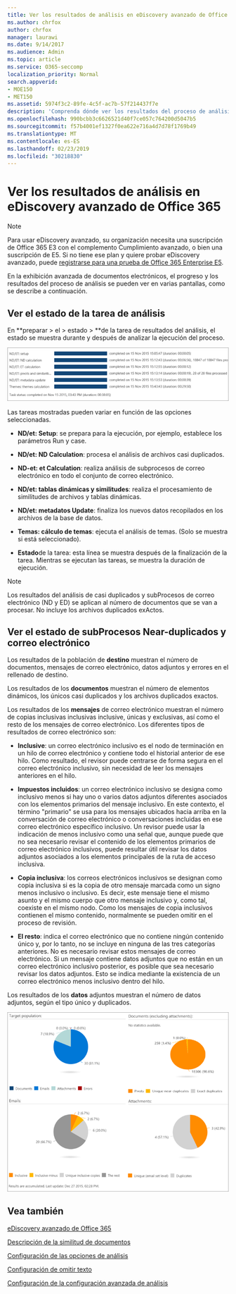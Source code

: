 ```yaml
---
title: Ver los resultados de análisis en eDiscovery avanzado de Office 365
ms.author: chrfox
author: chrfox
manager: laurawi
ms.date: 9/14/2017
ms.audience: Admin
ms.topic: article
ms.service: O365-seccomp
localization_priority: Normal
search.appverid:
- MOE150
- MET150
ms.assetid: 5974f3c2-89fe-4c5f-ac7b-57f214437f7e
description: 'Comprenda dónde ver los resultados del proceso de análisis en la exhibición avanzada de documentos electrónicos de Office 365, incluidas las definiciones de las opciones de tarea mostradas.  '
ms.openlocfilehash: 990bcbb3c6626521d40f7ce057c764200d5047b5
ms.sourcegitcommit: f57b4001ef1327f0ea622e716a4d7d78f1769b49
ms.translationtype: MT
ms.contentlocale: es-ES
ms.lasthandoff: 02/23/2019
ms.locfileid: "30218830"
---
```

# <a name="view-analyze-results-in-office-365-advanced-ediscovery"></a>Ver los resultados de análisis en eDiscovery avanzado de Office 365

> [!NOTE]
> Para usar eDiscovery avanzado, su organización necesita una suscripción de Office 365 E3 con el complemento Cumplimiento avanzado, o bien una suscripción de E5. Si no tiene ese plan y quiere probar eDiscovery avanzado, puede [registrarse para una prueba de Office 365 Enterprise E5](https://go.microsoft.com/fwlink/p/?LinkID=698279). 
  
En la exhibición avanzada de documentos electrónicos, el progreso y los resultados del proceso de análisis se pueden ver en varias pantallas, como se describe a continuación.
  
## <a name="view-analyze-task-status"></a>Ver el estado de la tarea de análisis

En **preparar \> el \> estado \> **de la tarea de resultados del análisis, el estado se muestra durante y después de analizar la ejecución del proceso. 
  
![Analizar el estado de la tarea](media/d0372978-ce08-4f4e-a1fc-aa918ae44364.png)
  
Las tareas mostradas pueden variar en función de las opciones seleccionadas. 
  
- **ND/et: Setup**: se prepara para la ejecución, por ejemplo, establece los parámetros Run y case.
    
- **ND/et: ND Calculation**: procesa el análisis de archivos casi duplicados.
    
- **ND-et: et Calculation**: realiza análisis de subprocesos de correo electrónico en todo el conjunto de correo electrónico.
    
- **ND/et: tablas dinámicas y similitudes**: realiza el procesamiento de similitudes de archivos y tablas dinámicas.
    
- **ND/et: metadatos Update**: finaliza los nuevos datos recopilados en los archivos de la base de datos.
    
- **Temas: cálculo de temas**: ejecuta el análisis de temas. (Solo se muestra si está seleccionado).
    
- **Estado**de la tarea: esta línea se muestra después de la finalización de la tarea. Mientras se ejecutan las tareas, se muestra la duración de ejecución.
    
> [!NOTE]
> Los resultados del análisis de casi duplicados y subProcesos de correo electrónico (ND y ED) se aplican al número de documentos que se van a procesar. No incluye los archivos duplicados exActos. 
  
## <a name="view-near-duplicates-and-email-threads-status"></a>Ver el estado de subProcesos Near-duplicados y correo electrónico

Los resultados de la población de **destino** muestran el número de documentos, mensajes de correo electrónico, datos adjuntos y errores en el rellenado de destino. 
  
Los resultados de los **documentos** muestran el número de elementos dinámicos, los únicos casi duplicados y los archivos duplicados exactos. 
  
Los resultados de los **mensajes** de correo electrónico muestran el número de copias inclusivas inclusivas inclusive, únicas y exclusivas, así como el resto de los mensajes de correo electrónico. Los diferentes tipos de resultados de correo electrónico son: 
  
- **Inclusive**: un correo electrónico inclusivo es el nodo de terminación en un hilo de correo electrónico y contiene todo el historial anterior de ese hilo. Como resultado, el revisor puede centrarse de forma segura en el correo electrónico inclusivo, sin necesidad de leer los mensajes anteriores en el hilo. 
    
- **Impuestos incluidos**: un correo electrónico inclusivo se designa como inclusivo menos si hay uno o varios datos adjuntos diferentes asociados con los elementos primarios del mensaje inclusivo. En este contexto, el término "primario" se usa para los mensajes ubicados hacia arriba en la conversación de correo electrónico o conversaciones incluidas en ese correo electrónico específico inclusivo. Un revisor puede usar la indicación de menos inclusivo como una señal que, aunque puede que no sea necesario revisar el contenido de los elementos primarios de correo electrónico inclusivos, puede resultar útil revisar los datos adjuntos asociados a los elementos principales de la ruta de acceso inclusiva. 
    
- **Copia inclusiva**: los correos electrónicos inclusivos se designan como copia inclusiva si es la copia de otro mensaje marcada como un signo menos inclusivo o inclusivo. Es decir, este mensaje tiene el mismo asunto y el mismo cuerpo que otro mensaje inclusivo y, como tal, coexiste en el mismo nodo. Como los mensajes de copia inclusivos contienen el mismo contenido, normalmente se pueden omitir en el proceso de revisión. 
    
- **El resto**: indica el correo electrónico que no contiene ningún contenido único y, por lo tanto, no se incluye en ninguna de las tres categorías anteriores. No es necesario revisar estos mensajes de correo electrónico. Si un mensaje contiene datos adjuntos que no están en un correo electrónico inclusivo posterior, es posible que sea necesario revisar los datos adjuntos. Esto se indica mediante la existencia de un correo electrónico menos inclusivo dentro del hilo.
    
Los resultados de los **datos** adjuntos muestran el número de datos adjuntos, según el tipo único y duplicados. 
  
![Casi duplicados y subprocesos de correo electrónico](media/54491303-0ee3-4739-b42e-d1ee486842fd.png)
  
## <a name="see-also"></a>Vea también

[eDiscovery avanzado de Office 365](office-365-advanced-ediscovery.md)
  
[Descripción de la similitud de documentos](understand-document-similarity-in-advanced-ediscovery.md)
  
[Configuración de las opciones de análisis](set-analyze-options-in-advanced-ediscovery.md)
  
[Configuración de omitir texto](set-ignore-text-in-advanced-ediscovery.md)
  
[Configuración de la configuración avanzada de análisis](view-analyze-results-in-advanced-ediscovery.md)

